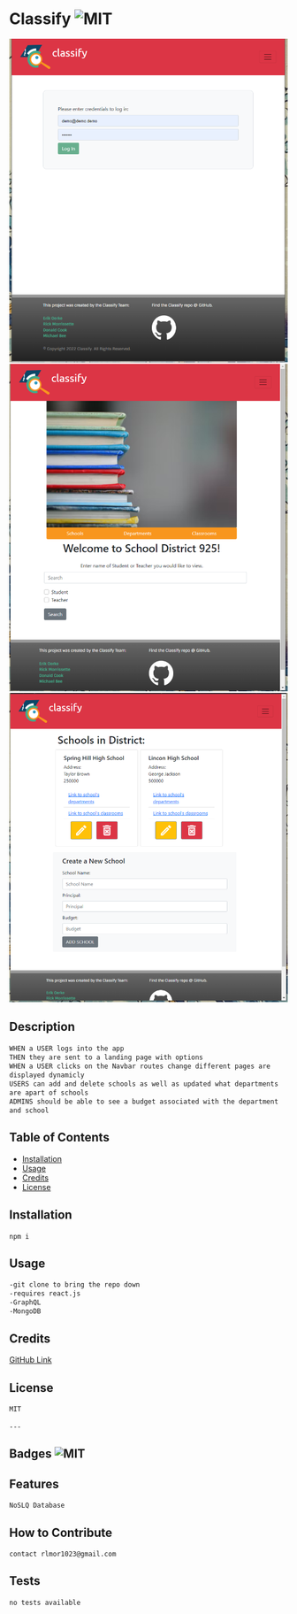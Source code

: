 # Classify ![MIT](https://img.shields.io/badge/License-MIT%20-green)

![Login Page](./assets/classify-1.PNG)
![Home Page](./assets/classify-2.PNG)
![School Page](./assets/classify-3.PNG)



## Description
    WHEN a USER logs into the app
    THEN they are sent to a landing page with options
    WHEN a USER clicks on the Navbar routes change different pages are displayed dynamicly
    USERS can add and delete schools as well as updated what departments are apart of schools
    ADMINS should be able to see a budget associated with the department and school
    
    
## Table of Contents
    
    
- [Installation](#installation)
- [Usage](#usage)
- [Credits](#credits)
- [License](#license)
    
## Installation
    npm i
## Usage
    -git clone to bring the repo down
    -requires react.js 
    -GraphQL
    -MongoDB
    
    
    
    
## Credits

[GitHub Link](https://github.com/dkcook90/Classify_App)
    
    
## License
    MIT
    
    ---
    
    
## Badges ![MIT](https://img.shields.io/badge/License-MIT%20-green)
    
## Features
    NoSLQ Database
    
    
## How to Contribute
    contact rlmor1023@gmail.com
    
## Tests
    no tests available
    

    